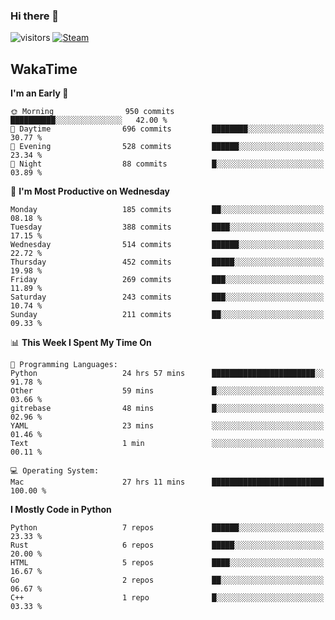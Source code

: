 ### Hi there 👋

![visitors](https://visitor-badge.glitch.me/badge?page_id=zhourunlai)
[![Steam](https://img.shields.io/badge/dynamic/json?url=https%3A%2F%2Fapi.swo.moe%2Fstats%2Fsteamgames%2F76561198285156854&query=count&color=0b1a37&label=Steam&labelColor=134375&logo=steam&suffix=+games&cacheSeconds=3600)](http://steamcommunity.com/profiles/76561198285156854)

## WakaTime
<!--START_SECTION:waka-->
**I'm an Early 🐤** 

```text
🌞 Morning                950 commits         ██████████░░░░░░░░░░░░░░░   42.00 % 
🌆 Daytime                696 commits         ████████░░░░░░░░░░░░░░░░░   30.77 % 
🌃 Evening                528 commits         ██████░░░░░░░░░░░░░░░░░░░   23.34 % 
🌙 Night                  88 commits          █░░░░░░░░░░░░░░░░░░░░░░░░   03.89 % 
```
📅 **I'm Most Productive on Wednesday** 

```text
Monday                   185 commits         ██░░░░░░░░░░░░░░░░░░░░░░░   08.18 % 
Tuesday                  388 commits         ████░░░░░░░░░░░░░░░░░░░░░   17.15 % 
Wednesday                514 commits         ██████░░░░░░░░░░░░░░░░░░░   22.72 % 
Thursday                 452 commits         █████░░░░░░░░░░░░░░░░░░░░   19.98 % 
Friday                   269 commits         ███░░░░░░░░░░░░░░░░░░░░░░   11.89 % 
Saturday                 243 commits         ███░░░░░░░░░░░░░░░░░░░░░░   10.74 % 
Sunday                   211 commits         ██░░░░░░░░░░░░░░░░░░░░░░░   09.33 % 
```


📊 **This Week I Spent My Time On** 

```text
💬 Programming Languages: 
Python                   24 hrs 57 mins      ███████████████████████░░   91.78 % 
Other                    59 mins             █░░░░░░░░░░░░░░░░░░░░░░░░   03.66 % 
gitrebase                48 mins             █░░░░░░░░░░░░░░░░░░░░░░░░   02.96 % 
YAML                     23 mins             ░░░░░░░░░░░░░░░░░░░░░░░░░   01.46 % 
Text                     1 min               ░░░░░░░░░░░░░░░░░░░░░░░░░   00.11 % 

💻 Operating System: 
Mac                      27 hrs 11 mins      █████████████████████████   100.00 % 
```

**I Mostly Code in Python** 

```text
Python                   7 repos             ██████░░░░░░░░░░░░░░░░░░░   23.33 % 
Rust                     6 repos             █████░░░░░░░░░░░░░░░░░░░░   20.00 % 
HTML                     5 repos             ████░░░░░░░░░░░░░░░░░░░░░   16.67 % 
Go                       2 repos             ██░░░░░░░░░░░░░░░░░░░░░░░   06.67 % 
C++                      1 repo              █░░░░░░░░░░░░░░░░░░░░░░░░   03.33 % 
```




<!--END_SECTION:waka-->
